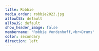 ```yaml
---
title: Robbie
media_order: robbie2023.jpg
allowCSS: default
allowJS: default
show_header_image: false
membername: 'Robbie Vondenhoff,<br>Drums'
color: secondary
direction: left
---
```


